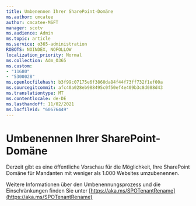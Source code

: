 ```yaml
---
title: Umbenennen Ihrer SharePoint-Domäne
ms.author: cmcatee
author: cmcatee-MSFT
manager: scotv
ms.audience: Admin
ms.topic: article
ms.service: o365-administration
ROBOTS: NOINDEX, NOFOLLOW
localization_priority: Normal
ms.collection: Adm_O365
ms.custom:
- "11680"
- "5300028"
ms.openlocfilehash: b3f99c07175e6f3860da84f44f73ff732f1ef00a
ms.sourcegitcommit: afc40a028eb988495c0f50ef4e409b3c8d088d43
ms.translationtype: MT
ms.contentlocale: de-DE
ms.lasthandoff: 11/02/2021
ms.locfileid: "60676449"
---
```

# <a name="rename-your-sharepoint-domain"></a>Umbenennen Ihrer SharePoint-Domäne

Derzeit gibt es eine öffentliche Vorschau für die Möglichkeit, Ihre SharePoint Domäne für Mandanten mit weniger als 1.000 Websites umzubenennen.

Weitere Informationen über den Umbenennungsprozess und die Einschränkungen finden Sie unter [https://aka.ms/SPOTenantRename](https://aka.ms/SPOTenantRename)
